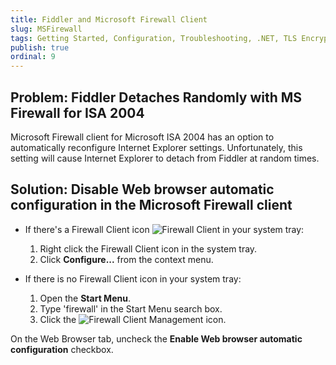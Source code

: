 ```yaml
---
title: Fiddler and Microsoft Firewall Client
slug: MSFirewall
tags: Getting Started, Configuration, Troubleshooting, .NET, TLS Encrypted Alert
publish: true
ordinal: 9
---
```


Problem: Fiddler Detaches Randomly with MS Firewall for ISA 2004
----------------------------------------------------------------

Microsoft Firewall client for Microsoft ISA 2004 has an option to automatically reconfigure Internet Explorer settings. Unfortunately, this setting will cause Internet Explorer to detach from Fiddler at random times. 

Solution: Disable Web browser automatic configuration in the Microsoft Firewall client
--------------------------------------------------------------------------------------

+ If there's a Firewall Client icon ![Firewall Client][1]  in your system tray:
	1. Right click the Firewall Client icon in the system tray.
	2. Click **Configure...** from the context menu.

+ If there is no Firewall Client icon in your system tray:
	1. Open the **Start Menu**.
	2. Type 'firewall' in the Start Menu search box.
	3. Click the ![Firewall Client Management icon][2].

On the Web Browser tab, uncheck the **Enable Web browser automatic configuration** checkbox.

[1]: ../../images/FirewallIcon.png
[2]: ../../images/FirewallClient.png
